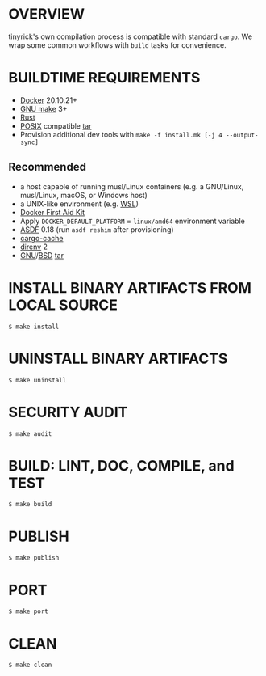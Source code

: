 # OVERVIEW

tinyrick's own compilation process is compatible with standard `cargo`. We wrap some common workflows with `build` tasks for convenience.

# BUILDTIME REQUIREMENTS

* [Docker](https://www.docker.com/) 20.10.21+
* [GNU make](https://www.gnu.org/software/make/) 3+
* [Rust](https://www.rust-lang.org/en-US/)
* [POSIX](https://pubs.opengroup.org/onlinepubs/9799919799/) compatible [tar](https://en.wikipedia.org/wiki/Tar_(computing))
* Provision additional dev tools with `make -f install.mk [-j 4 --output-sync]`

## Recommended

* a host capable of running musl/Linux containers (e.g. a GNU/Linux, musl/Linux, macOS, or Windows host)
* a UNIX-like environment (e.g. [WSL](https://learn.microsoft.com/en-us/windows/wsl/))
* [Docker First Aid Kit](https://github.com/mcandre/docker-first-aid-kit)
* Apply `DOCKER_DEFAULT_PLATFORM` = `linux/amd64` environment variable
* [ASDF](https://asdf-vm.com/) 0.18 (run `asdf reshim` after provisioning)
* [cargo-cache](https://crates.io/crates/cargo-cache)
* [direnv](https://direnv.net/) 2
* [GNU](https://www.gnu.org/)/[BSD](https://en.wikipedia.org/wiki/Berkeley_Software_Distribution) [tar](https://en.wikipedia.org/wiki/Tar_(computing))

# INSTALL BINARY ARTIFACTS FROM LOCAL SOURCE

```console
$ make install
```

# UNINSTALL BINARY ARTIFACTS

```console
$ make uninstall
```

# SECURITY AUDIT

```console
$ make audit
```

# BUILD: LINT, DOC, COMPILE, and TEST

```console
$ make build
```

# PUBLISH

```console
$ make publish
```

# PORT

```console
$ make port
```

# CLEAN

```console
$ make clean
```
